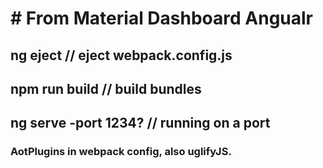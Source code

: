 # # From Material Dashboard Angualr #

## ng eject  // eject webpack.config.js

## npm run build  // build bundles

## ng serve -port 1234? // running on a port

### AotPlugins in webpack config, also uglifyJS.
